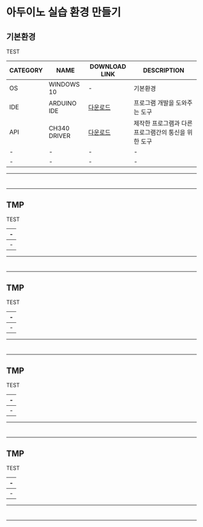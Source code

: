 # 아두이노 실습 환경 만들기


기본환경
---
TEST <br>

|CATEGORY|NAME|DOWNLOAD LINK|DESCRIPTION|
|-|-|-|-|
|OS|WINDOWS 10|-|기본환경|
|IDE|ARDUINO IDE|[다운로드](https://www.arduino.cc/en/software)|프로그램 개발을 도와주는 도구|
|API|CH340 DRIVER|[다운로드](https://sparks.gogo.co.nz/ch340.html)|제작한 프로그램과 다른 프로그램간의 통신을 위한 도구|
|-|-|-|-|
|-|-|-|-|

---
#
---

TMP
---
TEST <br>

|-|
|-|
|-|

---
#
---

TMP
---
TEST <br>

|-|
|-|
|-|

---
#
---

TMP
---
TEST <br>

|-|
|-|
|-|

---
#
---

TMP
---
TEST <br>

|-|
|-|
|-|

---
#
---
